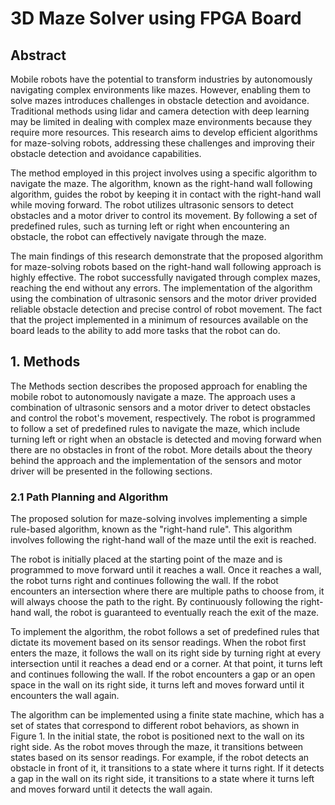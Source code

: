 # 3D Maze Solver using FPGA Board

## Abstract
Mobile robots have the potential to transform industries by autonomously navigating complex environments like mazes. However, enabling them to solve mazes introduces challenges in obstacle detection and avoidance. Traditional methods using lidar and camera detection with deep learning may be limited in dealing with complex maze environments because they require more resources. This research aims to develop efficient algorithms for maze-solving robots, addressing these challenges and improving their obstacle detection and avoidance capabilities.

The method employed in this project involves using a specific algorithm to navigate the maze. The algorithm, known as the right-hand wall following algorithm, guides the robot by keeping it in contact with the right-hand wall while moving forward. The robot utilizes ultrasonic sensors to detect obstacles and a motor driver to control its movement. By following a set of predefined rules, such as turning left or right when encountering an obstacle, the robot can effectively navigate through the maze.

The main findings of this research demonstrate that the proposed algorithm for maze-solving robots based on the right-hand wall following approach is highly effective. The robot successfully navigated through complex mazes, reaching the end without any errors. The implementation of the algorithm using the combination of ultrasonic sensors and the motor driver provided reliable obstacle detection and precise control of robot movement. The fact that the project implemented in a minimum of resources available on the board leads to the ability to add more tasks that the robot can do.

## 1. Methods
The Methods section describes the proposed approach for enabling the mobile robot to autonomously navigate a maze. The approach uses a combination of ultrasonic sensors and a motor driver to detect obstacles and control the robot's movement, respectively. The robot is programmed to follow a set of predefined rules to navigate the maze, which include turning left or right when an obstacle is detected and moving forward when there are no obstacles in front of the robot. More details about the theory behind the approach and the implementation of the sensors and motor driver will be presented in the following sections.

### 2.1 Path Planning and Algorithm
The proposed solution for maze-solving involves implementing a simple rule-based algorithm, known as the "right-hand rule". This algorithm involves following the right-hand wall of the maze until the exit is reached.

The robot is initially placed at the starting point of the maze and is programmed to move forward until it reaches a wall. Once it reaches a wall, the robot turns right and continues following the wall. If the robot encounters an intersection where there are multiple paths to choose from, it will always choose the path to the right. By continuously following the right-hand wall, the robot is guaranteed to eventually reach the exit of the maze.

To implement the algorithm, the robot follows a set of predefined rules that dictate its movement based on its sensor readings. When the robot first enters the maze, it follows the wall on its right side by turning right at every intersection until it reaches a dead end or a corner. At that point, it turns left and continues following the wall. If the robot encounters a gap or an open space in the wall on its right side, it turns left and moves forward until it encounters the wall again.

The algorithm can be implemented using a finite state machine, which has a set of states that correspond to different robot behaviors, as shown in Figure 1. In the initial state, the robot is positioned next to the wall on its right side. As the robot moves through the maze, it transitions between states based on its sensor readings. For example, if the robot detects an obstacle in front of it, it transitions to a state where it turns right. If it detects a gap in the wall on its right side, it transitions to a state where it turns left and moves forward until it detects the wall again.


